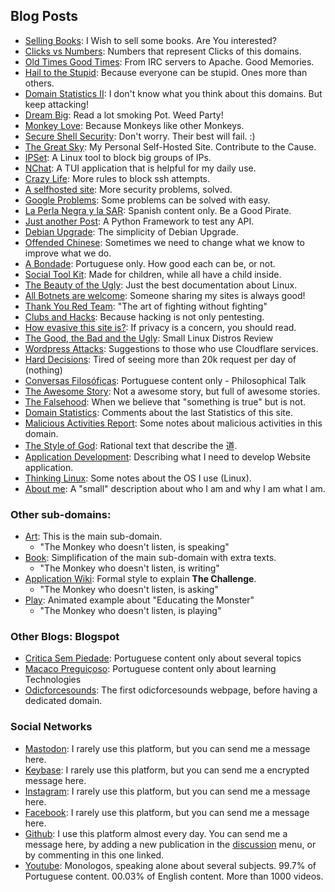 ## Blog Posts

- [Selling Books](./books.md): I Wish to sell some books. Are You interested? 
- [Clicks vs Numbers](./clicksVSnumbers.md): Numbers that represent Clicks of this domains. 
- [Old Times Good Times](./apache2.md): From IRC servers to Apache. Good Memories. 
- [Hail to the Stupid](./stupid.md): Because everyone can be stupid. Ones more than others. 
- [Domain Statistics II](./visits.md): I don't know what you think about this domains. But keep attacking!
- [Dream Big](./big_repo.md): Read a lot smoking Pot. Weed Party! 
- [Monkey Love](./monkey_love.md): Because Monkeys like other Monkeys. 
- [Secure Shell Security](./ssh_config.md): Don't worry. Their best will fail. :) 
- [The Great Sky](./greatsky.md): My Personal Self-Hosted Site. Contribute to the Cause. 
- [IPSet](./ipset.md): A Linux tool to block big groups of IPs. 
- [NChat](./nchat.md): A TUI application that is helpful for my daily use. 
- [Crazy Life](./crazyLife.md): More rules to block ssh attempts. 
- [A selfhosted site](./banthemall.md): More security problems, solved. 
- [Google Problems](./google_and_banks.md): Some problems can be solved with easy. 
- [La Perla Negra y la SAR](./sar_pn.md): Spanish content only. Be a Good Pirate. 
- [Just another Post](./posting.md): A Python Framework to test any API. 
- [Debian Upgrade](./debian_upgrade.md): The simplicity of Debian Upgrade. 
- [Offended Chinese](./offended_chinese.md): Sometimes we need to change what we know to improve what we do.
- [A Bondade](./bondade.md): Portuguese only. How good each can be, or not.
- [Social Tool Kit](./promote_app.md): Made for children, while all have a child inside. 
- [The Beauty of the Ugly](./the_beauty_of_the_ugly.md): Just the best documentation about Linux.
- [All Botnets are welcome](./bots.md): Someone sharing my sites is always good! 
- [Thank You Red Team](./blueteam_learning.md): "The art of fighting without fighting"
- [Clubs and Hacks](./hackclub.md): Because hacking is not only pentesting. 
- [How evasive this site is?](./because_we_care.md): If privacy is a concern, you should read. 
- [The Good, the Bad and the Ugly](./linux_comparation.md): Small Linux Distros Review
- [Wordpress Attacks](./wordpress_attacks.md): Suggestions to those who use Cloudflare services. 
- [Hard Decisions](./hard_decisions.md): Tired of seeing more than 20k request per day of (nothing)
- [Conversas Filosóficas](./mistica.md): Portuguese content only - Philosophical Talk
- [The Awesome Story](./awesome_story.md): Not a awesome story, but full of awesome stories. 
- [The Falsehood](./false_hood.md): When we believe that "something is true" but is not. 
- [Domain Statistics](./domain_statistics.md): Comments about the last Statistics of this site.
- [Malicious Activities Report](./mar.md): Some notes about malicious activities in this domain.
- [The Style of God](./style_of_god.md): Rational text that describe the 道.
- [Application Development](./app_dev.md): Describing what I need to develop Website application.
- [Thinking Linux](./think_linux.md): Some notes about the OS I use (Linux).
- [About me](./about_me.md): A "small" description about who I am and why I am what I am.

### Other sub-domains: 

- [Art](https://art.odicforcesounds.com): This is the main sub-domain. 
    - "The Monkey who doesn't listen, is speaking"
- [Book](https://book.odicforcesounds.com): Simplification of the main sub-domain with extra texts.
    - "The Monkey who doesn't listen, is writing"
- [Application Wiki](https://wiki.odicforcesounds.com): Formal style to explain **The Challenge**.
    - "The Monkey who doesn't listen, is asking"
- [Play](https://play.odicforcesounds.com): Animated example about "Educating the Monster"
    - "The Monkey who doesn't listen, is playing"

### Other Blogs: Blogspot

- [Critica Sem Piedade](https://criticasempiedade.blogspot.com): Portuguese content only about several topics
- [Macaco Preguiçoso](https://macacopreguicoso.blogspot.com): Portuguese content only about learning Technologies
- [Odicforcesounds](https://odicforcesounds.blogspot.com): The first odicforcesounds webpage, before having a dedicated domain. 

### Social Networks

- [Mastodon](https://mstdn.business/@SunWukong): I rarely use this platform, but you can send me a message here. 
- [Keybase](https://keybase.io/Path_of_Shields): I rarely use this platform, but you can send me a encrypted message here.
- [Instagram](https://instagram.com/Rakzhodekams): I rarely use this platform, but you can send me a message here.
- [Facebook](https://facebook.com/odicforcesounds): I rarely use this platform, but you can send me a message here. 
- [Github](https://github.com/odicforcesounds): I use this platform almost every day. You can send me a message here, by adding a new publication in the [discussion](https://github.com/orgs/odicforcesounds/discussions/1) menu, or by commenting in this one linked.
- [Youtube](https://www.youtube.com/@odicforcesounds/): Monologos, speaking alone about several subjects. 99.7% of Portuguese content. 00.03% of English content. More than 1000 videos. 
